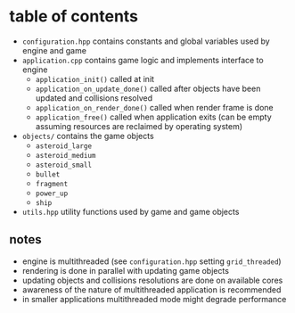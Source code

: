 # table of contents
* `configuration.hpp` contains constants and global variables used by engine and game
* `application.cpp` contains game logic and implements interface to engine
  - `application_init()` called at init
  - `application_on_update_done()` called after objects have been updated and collisions resolved
  - `application_on_render_done()` called when render frame is done
  - `application_free()` called when application exits (can be empty assuming resources are reclaimed by operating system)
* `objects/` contains the game objects
  - `asteroid_large`
  - `asteroid_medium`
  - `asteroid_small`
  - `bullet`
  - `fragment`
  - `power_up`
  - `ship`
* `utils.hpp` utility functions used by game and game objects

## notes
* engine is multithreaded (see `configuration.hpp` setting `grid_threaded`)
* rendering is done in parallel with updating game objects
* updating objects and collisions resolutions are done on available cores
* awareness of the nature of multithreaded application is recommended
* in smaller applications multithreaded mode might degrade performance
